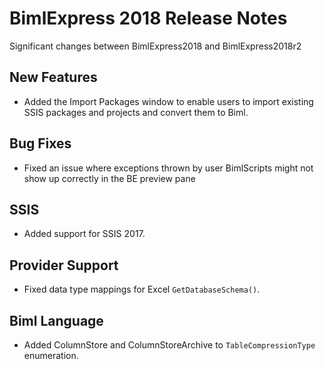 # BimlExpress 2018 Release Notes

Significant changes between BimlExpress2018 and BimlExpress2018r2


## New Features

* Added the Import Packages window to enable users to import existing SSIS packages and projects and convert them to Biml.


## Bug Fixes

* Fixed an issue where exceptions thrown by user BimlScripts might not show up correctly in the BE preview pane


## SSIS

* Added support for SSIS 2017.


## Provider Support

* Fixed data type mappings for Excel `GetDatabaseSchema()`.


## Biml Language

* Added ColumnStore and ColumnStoreArchive to `TableCompressionType` enumeration.

